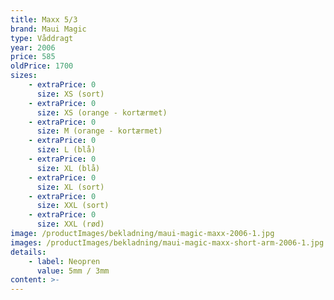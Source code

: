 ```yaml
---
title: Maxx 5/3
brand: Maui Magic
type: Våddragt
year: 2006
price: 585
oldPrice: 1700
sizes:
    - extraPrice: 0
      size: XS (sort)
    - extraPrice: 0
      size: XS (orange - kortærmet)
    - extraPrice: 0
      size: M (orange - kortærmet)
    - extraPrice: 0
      size: L (blå)
    - extraPrice: 0
      size: XL (blå)
    - extraPrice: 0
      size: XL (sort)
    - extraPrice: 0
      size: XXL (sort)
    - extraPrice: 0
      size: XXL (rød)
image: /productImages/bekladning/maui-magic-maxx-2006-1.jpg
images: /productImages/bekladning/maui-magic-maxx-short-arm-2006-1.jpg
details:
    - label: Neopren
      value: 5mm / 3mm
content: >-
---
```

